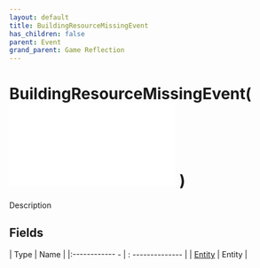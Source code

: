 ```yaml
---
layout: default
title: BuildingResourceMissingEvent
has_children: false
parent: Event
grand_parent: Game Reflection
---
```

# BuildingResourceMissingEvent( ![ EntityEventBase ](game-reflection/events/entity_event_base.md) )
Description 

## Fields
| Type | Name |
|:------------ - | : -------------- |
| [Entity](game-reflection/classes/entity.md) | Entity |
